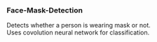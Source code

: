### Face-Mask-Detection

Detects whether a person is wearing mask or not.  
Uses covolution neural network for classification.
